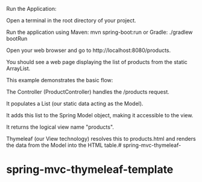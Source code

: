 Run the Application:

Open a terminal in the root directory of your project.

Run the application using Maven: mvn spring-boot:run
or Gradle: ./gradlew bootRun

Open your web browser and go to http://localhost:8080/products.

You should see a web page displaying the list of products from the static ArrayList.

This example demonstrates the basic flow:

The Controller (ProductController) handles the /products request.

It populates a List<Product> (our static data acting as the Model).

It adds this list to the Spring Model object, making it accessible to the view.

It returns the logical view name "products".

Thymeleaf (our View technology) resolves this to products.html and renders the data from the Model into the HTML table.# spring-mvc-thymeleaf-
# spring-mvc-thymeleaf-template
